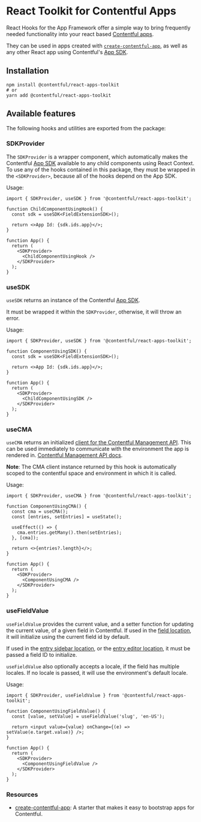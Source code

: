 # React Toolkit for Contentful Apps

React Hooks for the App Framework offer a simple way to bring frequently needed functionality into your react based [Contentful apps](/developers/docs/extensibility/app-framework/).

They can be used in apps created with [`create-contentful-app`](https://www.npmjs.com/package/@contentful/create-contentful-app), as well as any other React app using Contentful's [App SDK](https://www.npmjs.com/package/@contentful/app-sdk).

## Installation

```shell
npm install @contentful/react-apps-toolkit
# or
yarn add @contentful/react-apps-toolkit
```

## Available features

The following hooks and utilities are exported from the package:

### SDKProvider

The `SDKProvider` is a wrapper component, which automatically makes the Contentful [App SDK](https://www.npmjs.com/package/@contentful/app-sdk) available to any child components using React Context. To use any of the hooks contained in this package, they must be wrapped in the `<SDKProvider>`, because all of the hooks depend on the App SDK.

Usage:

```tsx
import { SDKProvider, useSDK } from '@contentful/react-apps-toolkit';

function ChildComponentUsingHook() {
  const sdk = useSDK<FieldExtensionSDK>();

  return <>App Id: {sdk.ids.app}</>;
}

function App() {
  return (
    <SDKProvider>
      <ChildComponentUsingHook />
    </SDKProvider>
  );
}
```

### useSDK

`useSDK` returns an instance of the Contentful [App SDK](https://www.npmjs.com/package/@contentful/app-sdk).

It must be wrapped it within the `SDKProvider`, otherwise, it will throw an error.

Usage:

```tsx
import { SDKProvider, useSDK } from '@contentful/react-apps-toolkit';

function ComponentUsingSDK() {
  const sdk = useSDK<FieldExtensionSDK>();

  return <>App Id: {sdk.ids.app}</>;
}

function App() {
  return (
    <SDKProvider>
      <ChildComponentUsingSDK />
    </SDKProvider>
  );
}
```

### useCMA

`useCMA` returns an initialized [client for the Contentful Management API](https://www.npmjs.com/package/contentful-management). This can be used immediately to communicate with the environment the app is rendered in. [Contentful Management API docs](/developers/docs/references/content-management-api/).

**Note**: The CMA client instance returned by this hook is automatically scoped to the contentful space and environment in which it is called.

Usage:

```tsx
import { SDKProvider, useCMA } from '@contentful/react-apps-toolkit';

function ComponentUsingCMA() {
  const cma = useCMA();
  const [entries, setEntries] = useState();

  useEffect(() => {
    cma.entries.getMany().then(setEntries);
  }, [cma]);

  return <>{entries?.length}</>;
}

function App() {
  return (
    <SDKProvider>
      <ComponentUsingCMA />
    </SDKProvider>
  );
}
```

### useFieldValue

`useFieldValue` provides the current value, and a setter function for updating the current value, of a given field in Contentful. If used in the [field location](/developers/docs/extensibility/app-framework/locations/#entry-field), it will initialize using the current field id by default.

If used in the [entry sidebar location](/developers/docs/extensibility/app-framework/locations/#entry-sidebar), or the [entry editor location](/developers/docs/extensibility/app-framework/locations/#entry-editor), it must be passed a field ID to initialize.

`useFieldValue` also optionally accepts a locale, if the field has multiple locales. If no locale is passed, it will use the environment's default locale.

Usage:

```tsx
import { SDKProvider, useFieldValue } from '@contentful/react-apps-toolkit';

function ComponentUsingFieldValue() {
  const [value, setValue] = useFieldValue('slug', 'en-US');

  return <input value={value} onChange={(e) => setValue(e.target.value)} />;
}

function App() {
  return (
    <SDKProvider>
      <ComponentUsingFieldValue />
    </SDKProvider>
  );
}
```

### Resources

- [create-contentful-app](https://www.npmjs.com/package/create-contentful-app): A starter that makes it easy to bootstrap apps for Contentful.
